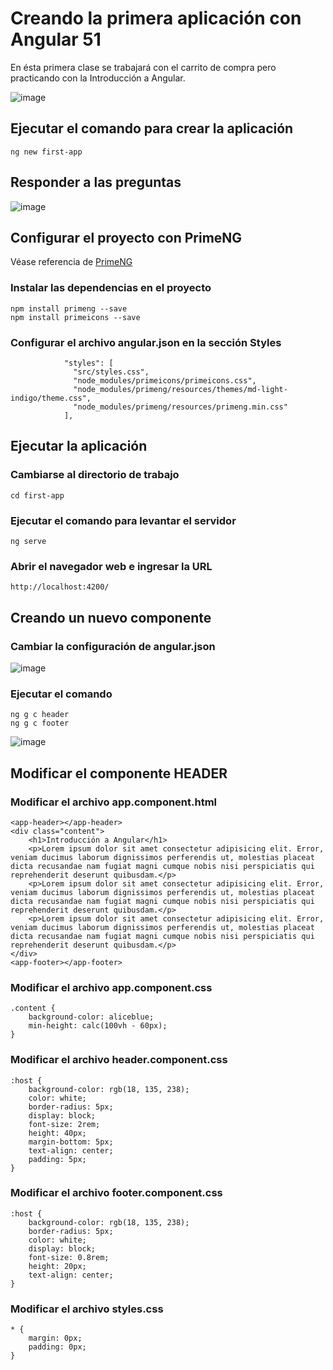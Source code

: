 # Creando la primera aplicación con Angular 51
En ésta primera clase se trabajará con el carrito de compra pero practicando con la Introducción a Angular.

![image](https://user-images.githubusercontent.com/8560750/210269435-d113f722-31ad-4e1b-8a5c-e30da120059b.png)


## Ejecutar el comando para crear la aplicación
~~~
ng new first-app
~~~

## Responder a las preguntas
![image](https://user-images.githubusercontent.com/8560750/210268348-f274a186-4e06-434f-8095-21f17f92cd25.png)

## Configurar el proyecto con PrimeNG
Véase referencia de [PrimeNG](https://primeng.org/setup)

### Instalar las dependencias en el proyecto
~~~
npm install primeng --save
npm install primeicons --save
~~~

### Configurar el archivo angular.json en la sección Styles

~~~
            "styles": [
              "src/styles.css",
              "node_modules/primeicons/primeicons.css",
              "node_modules/primeng/resources/themes/md-light-indigo/theme.css",
              "node_modules/primeng/resources/primeng.min.css"              
            ],

~~~



## Ejecutar la aplicación
### Cambiarse al directorio de trabajo
~~~
cd first-app
~~~

### Ejecutar el comando para levantar el servidor
~~~
ng serve
~~~

### Abrir el navegador web e ingresar la URL
~~~
http://localhost:4200/
~~~

## Creando un nuevo componente
### Cambiar la configuración de angular.json
![image](https://user-images.githubusercontent.com/8560750/210268549-8cf883ad-7696-42d9-a913-21dea5e695d8.png)

### Ejecutar el comando 
~~~
ng g c header
ng g c footer
~~~
![image](https://user-images.githubusercontent.com/8560750/210268601-e158f8f6-1493-428b-baec-03c2be47e14e.png)


## Modificar el componente HEADER
### Modificar el archivo app.component.html
~~~
<app-header></app-header>
<div class="content">
    <h1>Introducción a Angular</h1>
    <p>Lorem ipsum dolor sit amet consectetur adipisicing elit. Error, veniam ducimus laborum dignissimos perferendis ut, molestias placeat dicta recusandae nam fugiat magni cumque nobis nisi perspiciatis qui reprehenderit deserunt quibusdam.</p>
    <p>Lorem ipsum dolor sit amet consectetur adipisicing elit. Error, veniam ducimus laborum dignissimos perferendis ut, molestias placeat dicta recusandae nam fugiat magni cumque nobis nisi perspiciatis qui reprehenderit deserunt quibusdam.</p>
    <p>Lorem ipsum dolor sit amet consectetur adipisicing elit. Error, veniam ducimus laborum dignissimos perferendis ut, molestias placeat dicta recusandae nam fugiat magni cumque nobis nisi perspiciatis qui reprehenderit deserunt quibusdam.</p>
</div>
<app-footer></app-footer>
~~~

### Modificar el archivo app.component.css
~~~
.content {
    background-color: aliceblue;
    min-height: calc(100vh - 60px);
}
~~~

### Modificar el archivo header.component.css
```
:host {
    background-color: rgb(18, 135, 238);
    color: white;
    border-radius: 5px;
    display: block;
    font-size: 2rem;
    height: 40px;
    margin-bottom: 5px;
    text-align: center;
    padding: 5px;
}
```

### Modificar el archivo footer.component.css
```
:host {
    background-color: rgb(18, 135, 238);
    border-radius: 5px;
    color: white;
    display: block;
    font-size: 0.8rem;
    height: 20px;
    text-align: center;
}
```

### Modificar el archivo styles.css
```
* {
    margin: 0px;
    padding: 0px;
}
```
